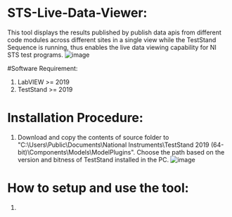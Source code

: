 # STS-Live-Data-Viewer:
This tool displays the results published by publish data apis from different code modules across different sites in a single view while the TestStand Sequence is running, thus enables the live data viewing capability for NI STS test programs.
      ![image](https://user-images.githubusercontent.com/22153041/177028016-18aaab41-cd96-45f9-a691-dded9d36333c.png)


#Software Requirement:
1. LabVIEW >= 2019
2. TestStand >= 2019

# Installation Procedure:
1. Download and copy the contents of source folder to "C:\Users\Public\Documents\National Instruments\TestStand 2019 (64-bit)\Components\Models\ModelPlugins". Choose the path based on the version and bitness of TestStand installed in the PC. 
    ![image](https://user-images.githubusercontent.com/22153041/177027322-3f373e28-871f-4386-9bf3-24f10ea3e011.png)

# How to setup and use the tool:
1. 
